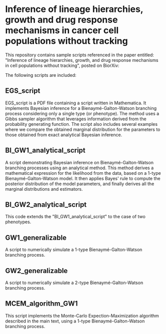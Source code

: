# Inference of lineage hierarchies, growth and drug response mechanisms in cancer cell populations without tracking
This repository contains sample scripts referenced in the paper entitled: "Inference of lineage hierarchies, growth, and drug response mechanisms in cell populations without tracking", posted on BiorXiv:

The following scripts are included:

## EGS_script
EGS_script is a PDF file containing a script written in Mathematica. It implements Bayesian inference for a Bienaymé-Galton-Watson branching process considering only a single type (or phenotype). The method uses a Gibbs sampler algorithm that leverages information derived from the probability generating function. The script also includes several examples where we compare the obtained marginal distribution for the parameters to those obtained from exact analytical Bayesian inference.

## BI_GW1_analytical_script
A script demonstrating Bayesian inference on Bienaymé-Galton-Watson branching processes using an analytical method. This method derives a mathematical expression for the likelihood from the data, based on a 1-type Bienaymé-Galton-Watson model. It then applies Bayes' rule to compute the posterior distribution of the model parameters, and finally derives all the marginal distributions and estimators.

## BI_GW2_analytical_script
This code extends the "BI_GW1_analytical_script" to the case of two phenotypes.

## GW1_generalizable 
A script to numerically simulate a 1-type Bienaymé-Galton-Watson branching process.

## GW2_generalizable 
A script to numerically simulate a 2-type Bienaymé-Galton-Watson branching process.

## MCEM_algorithm_GW1
This script implements the Monte-Carlo Expection-Maximization algorithm described in the main text, using a 1-type Bienaymé-Galton-Watson branching process.


